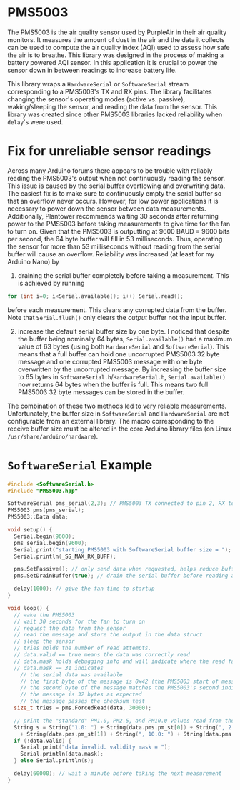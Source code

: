 # PMS5003 
The PMS5003 is the air quality sensor used by PurpleAir in their air quality monitors. It measures the amount of dust in the air and the data it collects can be used to compute the air quality index (AQI) used to assess how safe the air is to breathe. This library was designed in the process of making a battery powered AQI sensor. In this application it is crucial to power the sensor down in between readings to increase battery life. 

This library wraps a `HardwareSerial` or `SoftwareSerial` stream corresponding to a PMS5003's TX and RX pins. The library facilitates changing the sensor's operating modes (active vs. passive), waking/sleeping the sensor, and reading the data from the sensor. This library was created since other PMS5003 libraries lacked reliability when `delay`'s were used. 

# Fix for unreliable sensor readings 
Across many Arduino forums there appears to be trouble with reliably reading the PMS5003's output when not continuously reading the sensor. This issue is caused by the serial buffer overflowing and overwriting data. The easiest fix is to make sure to continuously empty the serial buffer so that an overflow never occurs. However, for low power applications it is necessary to power down the sensor between data measurements. Additionally, Plantower recommends waiting 30 seconds after returning power to the PMS5003 before taking measurements to give time for the fan to turn on. Given that the PMS5003 is outputting at 9600 BAUD = 9600 bits per second, the 64 byte buffer will fill in 53 milliseconds. Thus, operating the sensor for more than 53 milliseconds without reading from the serial buffer will cause an overflow. Reliability was increased (at least for my Arduino Nano) by 
1. draining the serial buffer completely before taking a measurement. This is achieved by running 
```cpp
for (int i=0; i<Serial.available(); i++) Serial.read(); 
``` 
before each measurement. This clears any corrupted data from the buffer. Note that `Serial.flush()` only clears the *output* buffer not the input buffer. 

2. increase the default serial buffer size by one byte. I noticed that despite the buffer being nominally 64 bytes, `Serial.available()` had a maximum value of 63 bytes (using both `HardwareSerial` and `SoftwareSerial`). This means that a full buffer can hold one uncorrupted PMS5003 32 byte message and one corrupted PMS5003 message with one byte overwritten by the uncorrupted message. By increasing the buffer size to 65 bytes in `SoftwareSerial.h`/`HardwareSerial.h`, `Serial.available()` now returns 64 bytes when the buffer is full. This means two full PMS5003 32 byte messages can be stored in the buffer. 

The combination of these two methods led to very reliable measurements. Unfortunately, the buffer size in `SoftwareSerial` and `HardwareSerial` are not configurable from an external library. The macro corresponding to the receive buffer size must be altered in the core Arduino library files (on Linux `/usr/share/arduino/hardware`). 

# `SoftwareSerial` Example 
```cpp
#include <SoftwareSerial.h> 
#include "PMS5003.hpp" 

SoftwareSerial pms_serial(2,3); // PMS5003 TX connected to pin 2, RX to pin 3 
PMS5003 pms(pms_serial); 
PMS5003::Data data; 

void setup() {
  Serial.begin(9600); 
  pms_serial.begin(9600); 
  Serial.print("starting PMS5003 with SoftwareSerial buffer size = "); 
  Serial.println(_SS_MAX_RX_BUFF); 

  pms.SetPassive(); // only send data when requested, helps reduce buffer overflow 
  pms.SetDrainBuffer(true); // drain the serial buffer before reading a measurement 

  delay(1000); // give the fan time to startup 
}

void loop() {
  // wake the PMS5003 
  // wait 30 seconds for the fan to turn on 
  // request the data from the sensor 
  // read the message and store the output in the data struct 
  // sleep the sensor 
  // tries holds the number of read attempts. 
  // data.valid == true means the data was correctly read 
  // data.mask holds debugging info and will indicate where the read failed
  // data.mask == 31 indicates 
    // the serial data was available
    // the first byte of the message is 0x42 (the PMS5003 start of message byte)
    // the second byte of the message matches the PMS5003's second indicating byte 
    // the message is 32 bytes as expected 
    // the message passes the checksum test 
  size_t tries = pms.ForcedRead(data, 30000); 

  // print the "standard" PM1.0, PM2.5, and PM10.0 values read from the sensor 
  String s = String("1.0: ") + String(data.pms.pm_st[0]) + String(", 2.5: ") 
    + String(data.pms.pm_st[1]) + String(", 10.0: ") + String(data.pms.pm_st[2]); 
  if (!data.valid) {
    Serial.print("data invalid. validity mask = "); 
    Serial.println(data.mask); 
  } else Serial.println(s); 

  delay(60000); // wait a minute before taking the next measurement 
}
